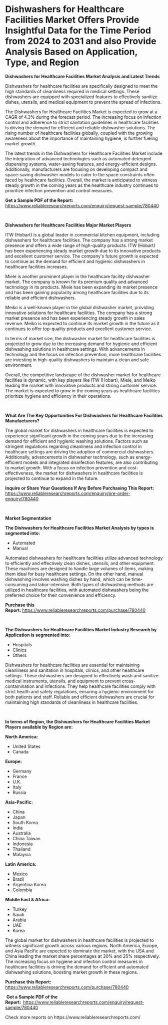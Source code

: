 <p><h1>Dishwashers for Healthcare Facilities Market Offers Provide Insightful Data for the Time Period from 2024 to 2031 and also Provide Analysis Based on Application, Type, and Region</h1></p><p><strong>Dishwashers for Healthcare Facilities Market Analysis and Latest Trends</strong></p>
<p><p>Dishwashers for healthcare facilities are specifically designed to meet the high standards of cleanliness required in medical settings. These dishwashers are equipped with specialized features to effectively sanitize dishes, utensils, and medical equipment to prevent the spread of infections.</p><p>The Dishwashers for Healthcare Facilities Market is expected to grow at a CAGR of 4.3% during the forecast period. The increasing focus on infection control and adherence to strict sanitation guidelines in healthcare facilities is driving the demand for efficient and reliable dishwasher solutions. The rising number of healthcare facilities globally, coupled with the growing awareness about the importance of maintaining hygiene, is further fueling market growth.</p><p>The latest trends in the Dishwashers for Healthcare Facilities Market include the integration of advanced technologies such as automated detergent dispensing systems, water-saving features, and energy-efficient designs. Additionally, manufacturers are focusing on developing compact and space-saving dishwasher models to cater to the space constraints often faced by healthcare facilities. Overall, the market is anticipated to witness steady growth in the coming years as the healthcare industry continues to prioritize infection prevention and control measures.</p></p>
<p><strong>Get a Sample PDF of the Report:&nbsp;</strong> <a href="https://www.reliableresearchreports.com/enquiry/request-sample/780440">https://www.reliableresearchreports.com/enquiry/request-sample/780440</a></p>
<p>&nbsp;</p>
<p><strong>Dishwashers for Healthcare Facilities Major Market Players</strong></p>
<p><p>ITW (Hobart) is a global leader in commercial kitchen equipment, including dishwashers for healthcare facilities. The company has a strong market presence and offers a wide range of high-quality products. ITW (Hobart) has been experiencing steady market growth due to its innovative products and excellent customer service. The company's future growth is expected to continue as the demand for efficient and hygienic dishwashers in healthcare facilities increases.</p><p>Miele is another prominent player in the healthcare facility dishwasher market. The company is known for its premium quality and advanced technology in its products. Miele has been expanding its market presence and has been gaining popularity among healthcare facilities due to its reliable and efficient dishwashers.</p><p>Meiko is a well-known player in the global dishwasher market, providing innovative solutions for healthcare facilities. The company has a strong market presence and has been experiencing steady growth in sales revenue. Meiko is expected to continue its market growth in the future as it continues to offer top-quality products and excellent customer service.</p><p>In terms of market size, the dishwasher market for healthcare facilities is projected to grow due to the increasing demand for hygienic and efficient dishwashing solutions in healthcare settings. With advancements in technology and the focus on infection prevention, more healthcare facilities are investing in high-quality dishwashers to maintain a clean and safe environment.</p><p>Overall, the competitive landscape of the dishwasher market for healthcare facilities is dynamic, with key players like ITW (Hobart), Miele, and Meiko leading the market with innovative products and strong customer service. The market is expected to grow in the coming years as healthcare facilities prioritize hygiene and efficiency in their operations.</p></p>
<p>&nbsp;</p>
<p><strong>What Are The Key Opportunities For Dishwashers for Healthcare Facilities Manufacturers?</strong></p>
<p><p>The global market for dishwashers in healthcare facilities is expected to experience significant growth in the coming years due to the increasing demand for efficient and hygienic washing solutions. Factors such as stringent regulations regarding cleanliness and infection control in healthcare settings are driving the adoption of commercial dishwashers. Additionally, advancements in dishwasher technology, such as energy-efficient models and integrated disinfection features, are also contributing to market growth. With a focus on infection prevention and cost-effectiveness, the market for dishwashers in healthcare facilities is projected to continue to expand in the future.</p></p>
<p><strong>Inquire or Share Your Questions If Any Before Purchasing This Report:</strong> <a href="https://www.reliableresearchreports.com/enquiry/pre-order-enquiry/780440">https://www.reliableresearchreports.com/enquiry/pre-order-enquiry/780440</a></p>
<p>&nbsp;</p>
<p><strong>Market Segmentation</strong></p>
<p><strong>The Dishwashers for Healthcare Facilities Market Analysis by types is segmented into:</strong></p>
<p><ul><li>Automated</li><li>Manual</li></ul></p>
<p><p>Automated dishwashers for healthcare facilities utilize advanced technology to efficiently and effectively clean dishes, utensils, and other equipment. These machines are designed to handle large volumes of items, making them ideal for busy healthcare settings. On the other hand, manual dishwashing involves washing dishes by hand, which can be time-consuming and labor-intensive. Both types of dishwashing methods are utilized in healthcare facilities, with automated dishwashers being the preferred choice for their convenience and efficiency.</p></p>
<p><strong>Purchase this Report:&nbsp;</strong><a href="https://www.reliableresearchreports.com/purchase/780440">https://www.reliableresearchreports.com/purchase/780440</a></p>
<p>&nbsp;</p>
<p><strong>The Dishwashers for Healthcare Facilities Market Industry Research by Application is segmented into:</strong></p>
<p><ul><li>Hospitals</li><li>Clinics</li><li>Others</li></ul></p>
<p><p>Dishwashers for healthcare facilities are essential for maintaining cleanliness and sanitation in hospitals, clinics, and other healthcare settings. These dishwashers are designed to effectively wash and sanitize medical instruments, utensils, and equipment to prevent cross-contamination and infections. They help healthcare facilities comply with strict health and safety regulations, ensuring a hygienic environment for both patients and staff. Reliable and efficient dishwashers are crucial for maintaining high standards of cleanliness in healthcare facilities.</p></p>
<p>&nbsp;</p>
<p><strong>In terms of Region, the Dishwashers for Healthcare Facilities Market Players available by Region are:</strong></p>
<p>
    <p> <strong> North America: </strong>
        <ul>
            <li>United States</li>
            <li>Canada</li>
        </ul>
        </p> 
    <p> <strong> Europe: </strong>
        <ul>
            <li>Germany</li>
            <li>France</li>
            <li>U.K.</li>
            <li>Italy</li>
            <li>Russia</li>
        </ul>
        </p> 
    <p> <strong> Asia-Pacific: </strong>
        <ul>
            <li>China</li>
            <li>Japan</li>
            <li>South Korea</li>
            <li>India</li>
            <li>Australia</li>
            <li>China Taiwan</li>
            <li>Indonesia</li>
            <li>Thailand</li>
            <li>Malaysia</li>
        </ul>
        </p> 
    <p> <strong> Latin America: </strong>
        <ul>
            <li>Mexico</li>
            <li>Brazil</li>
            <li>Argentina Korea</li>
            <li>Colombia</li>
        </ul>
        </p> 
    <p> <strong> Middle East & Africa: </strong>
        <ul>
            <li>Turkey</li>
            <li>Saudi</li>
            <li>Arabia</li>
            <li>UAE</li>
            <li>Korea</li>
        </ul>
    </p>
    </p>
<p><p>The global market for dishwashers in healthcare facilities is projected to witness significant growth across various regions. North America, Europe, and Asia Pacific are expected to dominate the market, with the USA and China leading the market share percentages at 30% and 25% respectively. The increasing focus on hygiene and infection control measures in healthcare facilities is driving the demand for efficient and automated dishwashing solutions, boosting market growth in these regions.</p></p>
<p><strong>Purchase this Report: </strong><a href="https://www.reliableresearchreports.com/purchase/780440">https://www.reliableresearchreports.com/purchase/780440</a></p>
<p>&nbsp;<strong>Get a Sample PDF of the Report:&nbsp;&nbsp;</strong><a href="https://www.reliableresearchreports.com/enquiry/request-sample/780440">https://www.reliableresearchreports.com/enquiry/request-sample/780440</a></p>
<p><strong></strong></p>
<p>Check more reports on https://www.reliableresearchreports.com/</p>